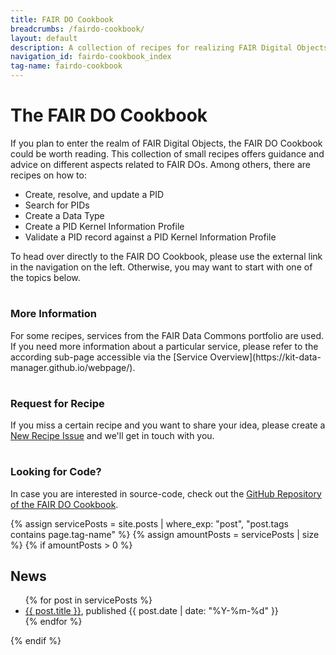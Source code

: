 ```yaml
---
title: FAIR DO Cookbook
breadcrumbs: /fairdo-cookbook/
layout: default
description: A collection of recipes for realizing FAIR Digital Objects.
navigation_id: fairdo-cookbook_index
tag-name: fairdo-cookbook
---
```


# The FAIR DO Cookbook

If you plan to enter the realm of FAIR Digital Objects, the FAIR DO Cookbook could be worth reading. This collection of 
small recipes offers guidance and advice on different aspects related to FAIR DOs. Among others, there are recipes on how
to:

* Create, resolve, and update a PID
* Search for PIDs
* Create a Data Type
* Create a PID Kernel Information Profile
* Validate a PID record against a PID Kernel Information Profile

To head over directly to the FAIR DO Cookbook, please use the external link in the navigation on the left. Otherwise, you may want to start with one of the topics below.


<div class="flex flex-wrap -m-3 inset-5px">
        <div class="w-full sm:w-1/2 md:w-1/3 flex-col p-3">
            <h1 class="text-center"><i class="fa-solid fa-circle-info" aria-hidden="true"></i></h1>
            <h3 class="text-center">More Information</h3>
            <p>For some recipes, services from the FAIR Data Commons portfolio are used. If you need more information about a particular
service, please refer to the according sub-page accessible via the [Service Overview](https://kit-data-manager.github.io/webpage/).
            </p>
        </div>
        <div class="w-full sm:w-1/2 md:w-1/3 flex-col p-3">
            <h1 class="text-center"><i class="fa-solid fa-file-circle-plus" aria-hidden="true"></i></h1>
            <h3 class="text-center">Request for Recipe</h3>
            <p>If you miss a certain recipe and you want to share your idea, please create a 
            <a href="https://github.com/kit-data-manager/webpage/issues/new?assignees=&labels=recipe&template=recipe-request.md&title=%5BRECIPE%5D+Your+recipe+title
">New Recipe Issue</a> and we'll get in touch with you.
            </p>
        </div>
        <div class="w-full sm:w-1/2 md:w-1/3 flex-col p-3">
            <h1 class="text-center"><i class="fa fa-code-fork" aria-hidden="true"></i></h1>
            <h3 class="text-center">Looking for Code?</h3>
            <p>In case you are interested in source-code, check out the <a href="https://github.com/kit-data-manager/fairdo-cookbook/tree/gh-pages">GitHub Repository of the FAIR DO Cookbook</a>.</p>
        </div>
</div>



{% assign servicePosts = site.posts | where_exp: "post", "post.tags contains page.tag-name" %}
{% assign amountPosts = servicePosts | size %}
{% if amountPosts > 0 %}
## News

<ul>
  {% for post in servicePosts %}
      <li><a href="/webpage/{{ post.url }}">{{ post.title }}</a>, published {{ post.date | date: "%Y-%m-%d" }}</li>
  {% endfor %}
</ul>
{% endif %}
